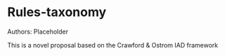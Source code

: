 # Rules-taxonomy
Authors: Placeholder

This is a novel proposal based on the Crawford & Ostrom IAD framework
